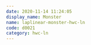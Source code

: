 ```yaml
---
date: 2020-11-14 11:24:05
display_name: Monster
name: laplinear-monster-hwc-ln
code: d0021
category: hwc-ln
---
```

